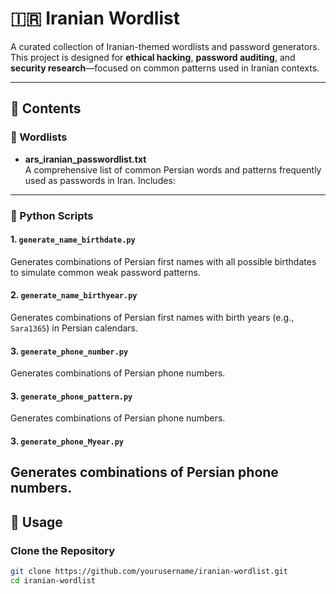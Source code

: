 # 🇮🇷 Iranian Wordlist

A curated collection of Iranian-themed wordlists and password generators. This project is designed for **ethical hacking**, **password auditing**, and **security research**—focused on common patterns used in Iranian contexts.

---

## 📁 Contents

### 📄 Wordlists
- **ars_iranian_passwordlist.txt**  
  A comprehensive list of common Persian words and patterns frequently used as passwords in Iran. Includes:

---

### 🐍 Python Scripts

#### 1. `generate_name_birthdate.py`
Generates combinations of Persian first names with all possible birthdates to simulate common weak password patterns.

#### 2. `generate_name_birthyear.py`
Generates combinations of Persian first names with birth years (e.g., `Sara1365`) in Persian calendars.

#### 3. `generate_phone_number.py`
Generates combinations of Persian phone numbers.

#### 3. `generate_phone_pattern.py`
Generates combinations of Persian phone numbers.

#### 3. `generate_phone_Myear.py`
Generates combinations of Persian phone numbers.
---

## 🚀 Usage

### Clone the Repository
```bash
git clone https://github.com/yourusername/iranian-wordlist.git
cd iranian-wordlist
